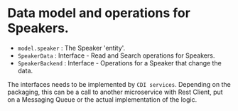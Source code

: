 # Data model and operations for Speakers.

- `model.speaker` : The Speaker 'entity'.
- `SpeakerData` : Interface - Read and Search operations for Speakers.
- `SpeakerBackend` : Interface - Operations for a Speaker that change the data.

The interfaces needs to be implemented by `CDI services`. Depending on the packaging, this can be a call to another microservice with Rest Client, put on a Messaging Queue or the actual implementation of the logic.


